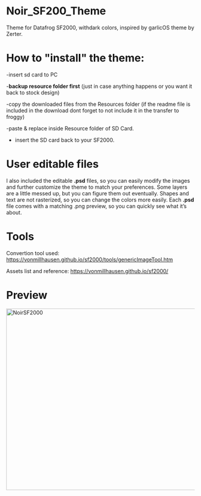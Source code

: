 # Noir_SF200_Theme
Theme for Datafrog SF2000, withdark colors, inspired by garlicOS theme by Zerter.

# How to "install" the theme:

-insert sd card to PC

-**backup resource folder first** (just in case anything happens or you want it back to stock design)

-copy the downloaded files from the Resources folder (if the readme file is included in the download dont forget to not include it in the transfer to froggy)

-paste & replace inside Resource folder of SD Card.

- insert the SD card back to your SF2000.

# User editable files 

I also included the editable **.psd** files, so you can easily modify the images and further customize the theme to match your preferences. Some layers are a little messed up, but you can figure them out eventually. Shapes and text are not rasterized, so you can change the colors more easily.
Each **.psd** file comes with a matching .png preview, so you can quickly see what it’s about.

# Tools

Convertion tool used: https://vonmillhausen.github.io/sf2000/tools/genericImageTool.htm

Assets list and reference: https://vonmillhausen.github.io/sf2000/

# Preview 

<img width="645" height="486" alt="NoirSF2000" src="https://github.com/user-attachments/assets/d5ccbe57-5476-4b6c-88ab-15b15749fe51" />




